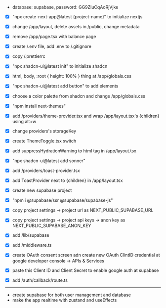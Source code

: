 - database: supabase, password: GG9ZIuCqAoRjVjke

- [x] "npx create-next-app@latest {project-name}" to initialize nextjs
- [x] change /app/layout, delete assets in /public, change metadata
- [x] remove /app/page.tsx with balance page
- [x] create /.env file, add .env to /.gitignore
- [x] copy /.prettierrc

- [x] "npx shadcn-ui@latest init" to initialize shadcn
- [x] html, body, :root { height: 100% } thing at /app/globals.css
- [x] "npx shadcn-ui@latest add button" to add elements
- [x] choose a color palette from shadcn and change /app/globals.css

- [x] "npm install next-themes"
- [x] add /providers/theme-provider.tsx and wrap /app/layout.tsx's {children} using alt+w
- [x] change providers's storageKey
- [x] create ThemeToggle.tsx switch
- [x] add suppressHydrationWarning to html tag in /app/layout.tsx

- [x] "npx shadcn-ui@latest add sonner"
- [x] add /providers/toast-provider.tsx
- [x] add ToastProvider next to {children} in /app/layout.tsx

- [x] create new supabase project
- [x] "npm i @supabase/ssr @supabase/supabase-js"
- [x] copy project settings -> project url as NEXT_PUBLIC_SUPABASE_URL
- [x] copy project settings -> project api keys -> anon key as NEXT_PUBLIC_SUPABASE_ANON_KEY
- [x] add /lib/supabase
- [x] add /middleware.ts
- [x] create OAuth consent screen adn create new OAuth ClintID credential at google developer console -> APIs & Services
- [x] paste this Client ID and Client Secret to enable google auth at supabase
- [x] add /auth/callback/route.ts

---

- create supabase for both user management and database
- make the app realtime with zustand and useEffects
